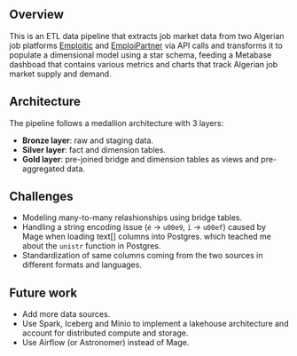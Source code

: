 ## Overview
This is an ETL data pipeline that extracts job market data from two Algerian job platforms [Emploitic](emploitic.com) and [EmploiPartner](emploipartner.com) via API calls and transforms it to populate a dimensional model using a star schema, feeding a Metabase dashboad that contains various metrics and charts that track Algerian job market supply and demand.

## Architecture
The pipeline follows a medallion architecture with 3 layers:
- **Bronze layer**: raw and staging data.
- **Silver layer**: fact and dimension tables.
- **Gold layer**: pre-joined bridge and dimension tables as views and pre-aggregated data.

## Challenges
- Modeling many-to-many relashionships using bridge tables.
- Handling a string encoding issue (`é` -> `u00e9`, `ï` -> `u00ef`) caused by Mage when loading text[] columns into Postgres. which teached me about the `unistr` function in Postgres.
- Standardization of same columns coming from the two sources in different formats and languages.

## Future work
- Add more data sources.
- Use Spark, Iceberg and Minio to implement a lakehouse architecture and account for distributed compute and storage.
- Use Airflow (or Astronomer) instead of Mage.